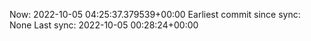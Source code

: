 Now: 2022-10-05 04:25:37.379539+00:00 Earliest commit since sync: None Last sync: 2022-10-05 00:28:24+00:00
